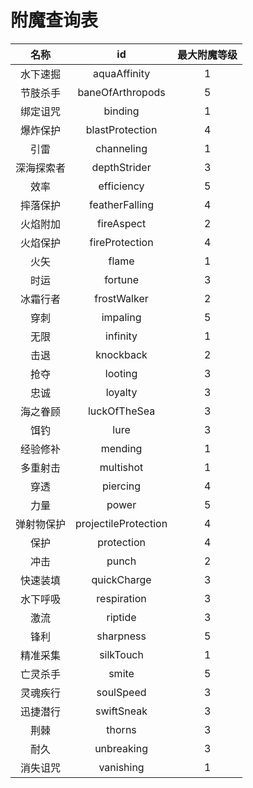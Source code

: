 # 附魔查询表

|名称|id|最大附魔等级|
|:-:|:-:|:-:|
|水下速掘|aquaAffinity|1|
|节肢杀手|baneOfArthropods|5|
|绑定诅咒|binding|1|
|爆炸保护|blastProtection|4|
|引雷|channeling|1|
|深海探索者|depthStrider|3|
|效率|efficiency|5|
|摔落保护|featherFalling|4|
|火焰附加|fireAspect|2|
|火焰保护|fireProtection|4|
|火矢|flame|1|
|时运|fortune|3|
|冰霜行者|frostWalker|2|
|穿刺|impaling|5|
|无限|infinity|1|
|击退|knockback|2|
|抢夺|looting|3|
|忠诚|loyalty|3|
|海之眷顾|luckOfTheSea|3|
|饵钓|lure|3|
|经验修补|mending|1|
|多重射击|multishot|1|
|穿透|piercing|4|
|力量|power|5|
|弹射物保护|projectileProtection|4|
|保护|protection|4|
|冲击|punch|2|
|快速装填|quickCharge|3|
|水下呼吸|respiration|3|
|激流|riptide|3|
|锋利|sharpness|5|
|精准采集|silkTouch|1|
|亡灵杀手|smite|5|
|灵魂疾行|soulSpeed|3|
|迅捷潜行|swiftSneak|3|
|荆棘|thorns|3|
|耐久|unbreaking|3|
|消失诅咒|vanishing|1|